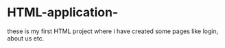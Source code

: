# HTML-application-
these is my first HTML project where i have created some pages like login, about us etc.
